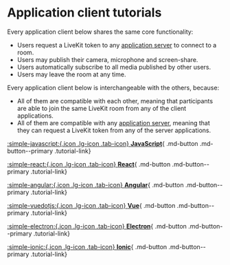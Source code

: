 # Application client tutorials

Every application client below shares the same core functionality:

- Users request a LiveKit token to any [application server](../application-server/) to connect to a room.
- Users may publish their camera, microphone and screen-share.
- Users automatically subscribe to all media published by other users.
- Users may leave the room at any time.
<!-- - Users may mute and unmute their tracks. -->
<!--- Users may select which camera, microphone or screen they want to publish.-->
<!--- Users may communicate through a chat.-->

Every application client below is interchangeable with the others, because:

- All of them are compatible with each other, meaning that participants are able to join the same LiveKit room from any of the client applications.
- All of them are compatible with any [application server](../application-server/), meaning that they can request a LiveKit token from any of the server applications.

<div class="tutorials-container" markdown>

[:simple-javascript:{.icon .lg-icon .tab-icon} **JavaScript**](./javascript.md){ .md-button .md-button--primary .tutorial-link}

[:simple-react:{.icon .lg-icon .tab-icon} **React**](./react.md){ .md-button .md-button--primary .tutorial-link}

[:simple-angular:{.icon .lg-icon .tab-icon} **Angular**](./angular.md){ .md-button .md-button--primary .tutorial-link}

[:simple-vuedotjs:{.icon .lg-icon .tab-icon} **Vue**](./vue.md){ .md-button .md-button--primary .tutorial-link}

[:simple-electron:{.icon .lg-icon .tab-icon} **Electron**](./electron.md){ .md-button .md-button--primary .tutorial-link}

[:simple-ionic:{.icon .lg-icon .tab-icon} **Ionic**](./ionic.md){ .md-button .md-button--primary .tutorial-link}

<!--[:simple-react:{.icon .lg-icon .tab-icon} **React Native**](./react.md){ .md-button .md-button--primary .tutorial-link}

[:simple-flutter:{.icon .lg-icon .tab-icon} **Flutter**](./flutter.md){ .md-button .md-button--primary .tutorial-link}

[:simple-android:{.icon .lg-icon .tab-icon} **Android**](./android.md){ .md-button .md-button--primary .tutorial-link}

[:simple-apple:{.icon .lg-icon .tab-icon} **iOS**](./ios.md){ .md-button .md-button--primary .tutorial-link}-->

</div>
